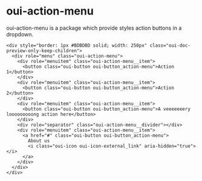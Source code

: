 # oui-action-menu

<component-status cx-design="complete" ux="prototype"></component-status>

oui-action-menu is a package which provide styles action buttons in a dropdown.

```html:preview
<div style="border: 1px #BDBDBD solid; width: 250px" class="oui-doc-preview-only-keep-children">
  <div role="menu" class="oui-action-menu">
    <div role="menuitem" class="oui-action-menu__item">
      <button class="oui-button oui-button_action-menu">Action 1</button>
    </div>
    <div role="menuitem" class="oui-action-menu__item">
      <button class="oui-button oui-button_action-menu">Action 2</button>
    </div>
    <div role="menuitem" class="oui-action-menu__item">
      <button class="oui-button oui-button_action-menu">A veeeeeeery looooooooong action here</button>
    </div>
    <div role="separator" class="oui-action-menu__divider"></div>
    <div role="menuitem" class="oui-action-menu__item">
      <a href="#" class="oui-button oui-button_action-menu">
        About us
        <i class="oui-icon oui-icon-external_link" aria-hidden="true"></i>
      </a>
    </div>
  </div>
</div>
```
